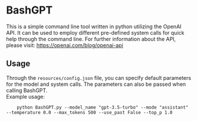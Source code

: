 # BashGPT

This is a simple command line tool written in python utilizing the OpenAI API.
It can be used to employ different pre-defined system calls for quick help through the command line.
For further information about the API, please visit: https://openai.com/blog/openai-api

## Usage
Through the `resources/config.json` file, you can specify default parameters for the model and system calls.
The parameters can also be passed when calling BashGPT. <br/>
Example usage:
```
    python BashGPT.py --model_name "gpt-3.5-turbo" --mode "assistant" --temperature 0.0 --max_tokens 500 --use_past False --top_p 1.0
```